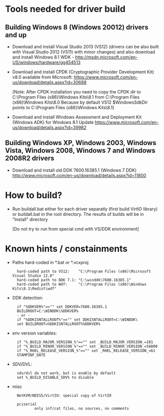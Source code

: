 # Tools needed for driver build

## Building Windows 8 (Windows 20012) drivers and up

* Download and install Visual Studio 2013 (VS12) 
(drivers can be also built with Visual Studio 2012 (VS11) with minor changes) 
and also download and install Windows 8.1 WDK - http://msdn.microsoft.com/en-US/windows/hardware/gg454513

* Download and install CPDK (Cryptographic Provider Development Kit) v8.0 available from Microsoft:
https://www.microsoft.com/en-us/download/details.aspx?id=30688

    [Note: After CPDK installation you need to copy the CPDK dir
    to C:\Program Files (x86)\Windows Kits\8.1 from C:\Program Files (x86)\Windows Kits\8.0
    Because by default VS12 $WindowsSdkDir points to C:\Program Files (x86)\Windows Kits\8.1]

* Download and install Windows Assessment and Deployment Kit (Windows ADK) for Windows 8.1 Update
https://www.microsoft.com/en-us/download/details.aspx?id=39982

## Building Windows XP, Windows 2003, Windows Vista, Windows 2008, Windows 7 and Windows 2008R2 drivers

* Download and install old DDK 7600.16385.1 (Windows 7 DDK) 
http://www.microsoft.com/en-us/download/details.aspx?id=11800

# How to build?

* Run buildall.bat either for each driver separatly (first build VirtIO library) or buildall.bat in the root directory. The results of builds will be in "Install" directory 

   [Do not try to run from special cmd with VS/DDK environment]

# Known hints / constainments

* Paths hard-coded in *.bat or *.vcxproj

        hard-coded path to VS12:    "C:\Program Files (x86)\Microsoft Visual Studio 12.0"
        hard-coded path to DDK 7.1: "C:\winddk\7600.16385.1"
        hard-coded path to Wdf:     "C:\Program Files (x86)\Windows Kits\8.1\Redist\wdf"

* DDK detection:

        if "%DDKVER%"=="" set DDKVER=7600.16385.1
        BUILDROOT=C:\WINDDK\%DDKVER%
        - or -
        if "%DDKISNTALLROOT%"=="" set DDKISNTALLROOT=C:\WINDDK\
        set BUILDROOT=%DDKISNTALLROOT%%DDKVER%

* env version variables:

        if "%_BUILD_MAJOR_VERSION_%"=="" set _BUILD_MAJOR_VERSION_=101
        if "%_BUILD_MINOR_VERSION_%"=="" set _BUILD_MINOR_VERSION_=58000
        if "%_RHEL_RELEASE_VERSION_%"=="" set _RHEL_RELEASE_VERSION_=61
        STAMPINF_DATE

* SDV/DVL:

        sdv/dvl do not work, but is enable by default
        set %_BUILD_DISABLE_SDV% to disable

* misc

        NetKVM/NDIS5/VirtIO: special copy of VirtIO
        
        pciserial
                only inf/cat files, no sources, no comments
